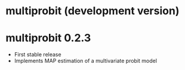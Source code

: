 # multiprobit (development version)

# multiprobit 0.2.3

* First stable release
* Implements MAP estimation of a multivariate probit model
